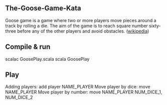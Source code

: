## The-Goose-Game-Kata
Goose game is a game where two or more players move pieces around a track by rolling a die. The aim of the game is to reach square number sixty-three before any of the other players and avoid obstacles. ([wikipedia](https://en.wikipedia.org/wiki/Game_of_the_Goose))

## Compile & run
scalac GoosePlay.scala
scala GoosePlay

## Play
Adding players: add player NAME_PLAYER
Move player by dice: move NAME_PLAYER
Move player by number: move NAME_PLAYER NUM_DICE_1, NUM_DICE_2
